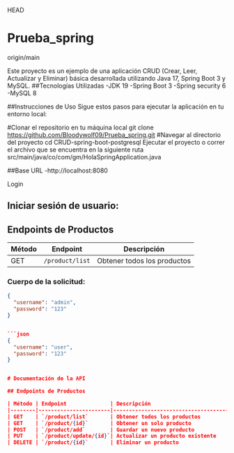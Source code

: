 HEAD
# Prueba_spring
origin/main

Este proyecto es un ejemplo de una aplicación CRUD (Crear, Leer, Actualizar y Eliminar) básica desarrollada utilizando Java 17, Spring Boot 3 y MySQL.
##Tecnologías Utilizadas
-JDK 19
-Spring Boot 3
-Spring security 6
-MySQL 8

##Instrucciones de Uso
Sigue estos pasos para ejecutar la aplicación en tu entorno local:

#Clonar el repositorio en tu máquina local
git clone https://github.com/Bloodywolf09/Prueba_spring.git
#Navegar al directorio del proyecto
cd CRUD-spring-boot-postgresql
Ejecutar el proyecto o correr el archivo que se encuentra en la siguiente ruta
src/main/java/co/com/gm/HolaSpringApplication.java

##Base URL
-http://localhost:8080

Login
## Iniciar sesión de usuario:

## Endpoints de Productos

| Método | Endpoint              | Descripción                          |
|--------|-----------------------|--------------------------------------|
| GET    | `/product/list`       | Obtener todos los productos          |

### Cuerpo de la solicitud:
```json
{
  "username": "admin",
  "password": "123"
}


```json
{
  "username": "user",
  "password": "123"
}


# Documentación de la API

## Endpoints de Productos

| Método | Endpoint              | Descripción                          |
|--------|-----------------------|--------------------------------------|
| GET    | `/product/list`       | Obtener todos los productos          |
| GET    | `/product/{id}`       | Obtener un solo producto             |
| POST   | `/product/add`        | Guardar un nuevo producto            |
| PUT    | `/product/update/{id}`| Actualizar un producto existente     |
| DELETE | `/product/{id}`       | Eliminar un producto                 |
